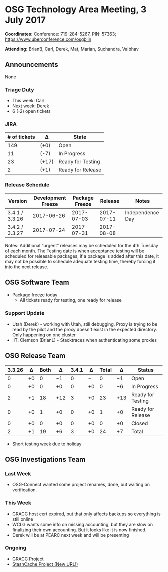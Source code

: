 # OSG Technology Area Meeting, 3 July 2017

**Coordinates:** Conference: 719-284-5267, PIN: 57363; <https://www.uberconference.com/osgblin>

**Attending:** BrianB, Carl, Derek, Mat, Marian, Suchandra, Vaibhav


## Announcements

None

### Triage Duty

-   This week: Carl
-   Next week: Derek
-   6 (-2) open tickets


### JIRA

| # of tickets | &Delta;      | State             |
|------------- |------------- |------------------ |
| 149          | (+0)         | Open              |
| 11           | (-7)         | In Progress       |
| 23           | (+17)        | Ready for Testing |
| 2            | (+1)         | Ready for Release |


### Release Schedule

| Version        | Development Freeze | Package Freeze | Release    | Notes            |
|--------------- |------------------- |--------------- |----------- |----------------- |
| 3.4.1 / 3.3.26 | 2017-06-26         | 2017-07-03     | 2017-07-11 | Independence Day |
| 3.4.2 / 3.3.27 | 2017-07-24         | 2017-07-31     | 2017-08-08 |                  |

Notes: Additional “urgent” releases may be scheduled for the 4th Tuesday of each month. The Testing date is when acceptance testing will be scheduled for releasable packages; if a package is added after this date, it may not be possible to schedule adequate testing time, thereby forcing it into the next release.</br>


## OSG Software Team

-  Package freeze today
   - All tickets ready for testing, one ready for release


### Support Update
- Utah (Derek) - working with Utah, still debugging. Proxy is trying to be read by the pilot and the proxy doesn't exist in the expected directory. Only happening on one cluster
- IIT, Clemson (BrianL) - Stacktraces when authenticating some proxies

## OSG Release Team

| 3.3.26 | &Delta;  | Both | &Delta;  | 3.4.1 | &Delta;  | Total | &Delta;   | Status            |
|------- |--------- |----- |--------- |------ |--------- |------ |---------- |------------------ |
| 0      | +0       | 0    | &minus;1 | 0     | &minus;  | 0     | &minus;1  | Open              |
| 0      | +0       | 0    | +0       | 0     | +0       | 0     | &minus;6  | In Progress       |
| 2      | +1       | 18   | +12      | 3     | +0       | 23    | +13       | Ready for Testing |
| 0      | +0       | 1    | +0       | 0     | +0       | 1     | +0        | Ready for Release |
| 0      | +0       | 0    | +0       | 0     | +0       | 0     | +0        | Closed            |
| 2      | +1       | 19   | +6       | 3     | +0       | 24    | +7        | Total             |

- Short testing week due to holiday


## OSG Investigations Team


### Last Week
- OSG-Connect wanted some project renames, done, but waiting on verification.


### This Week
- GRACC host cert expired, but that only affects backups so everything is still online
- WCLG wants some info on missing accounting, but they are slow on finalizing their own accounting.  But it looks like it is now finished.
- Derek will be at PEARC next week and will be presenting


### Ongoing

-   [GRACC Project](https://jira.opensciencegrid.org/projects/GRACC/)
-   [StashCache Project (New URL!)](https://opensciencegrid.github.io/StashCache/)
